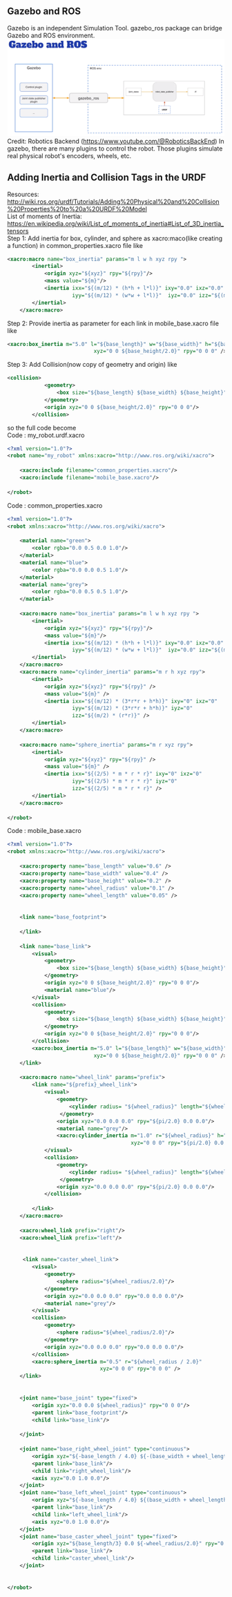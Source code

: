 ## Gazebo and ROS
Gazebo is an independent Simulation Tool. gazebo_ros package can bridge Gazebo and ROS environment. </br>
![alt text](https://github.com/Nabilphysics/ros2/blob/main/images/gazebo_ros.png)
Credit: Robotics Backend (https://www.youtube.com/@RoboticsBackEnd)
In gazebo, there are many plugins to control the robot. Those plugins simulate real physical robot's encoders, wheels, etc. <br>

## Adding Inertia and Collision Tags in the URDF
Resources:</br>
http://wiki.ros.org/urdf/Tutorials/Adding%20Physical%20and%20Collision%20Properties%20to%20a%20URDF%20Model </br>
List of moments of Inertia: https://en.wikipedia.org/wiki/List_of_moments_of_inertia#List_of_3D_inertia_tensors <br>
Step 1: Add inertia for box, cylinder, and sphere as xacro:maco(like creating a function) in common_properties.xacro file like </br>
```xml
<xacro:macro name="box_inertia" params="m l w h xyz rpy ">
        <inertial>
            <origin xyz="${xyz}" rpy="${rpy}"/>
            <mass value="${m}"/>
            <inertia ixx="${(m/12) * (h*h + l*l)}" ixy="0.0" ixz="0.0" 
                     iyy="${(m/12) * (w*w + l*l)}"  iyz="0.0" izz="${(m/12) * (w*w + h*h)}" />
        </inertial>
    </xacro:macro>
```
Step 2: Provide inertia as parameter for each link in mobile_base.xacro file like
```xml
<xacro:box_inertia m="5.0" l="${base_length}" w="${base_width}" h="${base_height}"
                            xyz="0 0 ${base_height/2.0}" rpy="0 0 0" />
```
Step 3: Add Collision(now copy of geometry and origin) like
```xml
<collision>
            <geometry>
                <box size="${base_length} ${base_width} ${base_height}"/>
            </geometry>
            <origin xyz="0 0 ${base_height/2.0}" rpy="0 0 0"/>
        </collision>
```

so the full code become</br>
Code : my_robot.urdf.xacro
```xml
<?xml version="1.0"?>
<robot name="my_robot" xmlns:xacro="http://www.ros.org/wiki/xacro">

    <xacro:include filename="common_properties.xacro"/>
    <xacro:include filename="mobile_base.xacro"/>
    
</robot>

```
Code : common_properties.xacro
```xml
<?xml version="1.0"?>
<robot xmlns:xacro="http://www.ros.org/wiki/xacro">

    <material name="green">
        <color rgba="0.0 0.5 0.0 1.0"/>    
    </material>
    <material name="blue">
        <color rgba="0.0 0.0 0.5 1.0"/>    
    </material>
    <material name="grey">
        <color rgba="0.0 0.5 0.5 1.0"/>    
    </material>

    <xacro:macro name="box_inertia" params="m l w h xyz rpy ">
        <inertial>
            <origin xyz="${xyz}" rpy="${rpy}"/>
            <mass value="${m}"/>
            <inertia ixx="${(m/12) * (h*h + l*l)}" ixy="0.0" ixz="0.0" 
                     iyy="${(m/12) * (w*w + l*l)}"  iyz="0.0" izz="${(m/12) * (w*w + h*h)}" />
        </inertial>
    </xacro:macro>
    <xacro:macro name="cylinder_inertia" params="m r h xyz rpy">
        <inertial>
            <origin xyz="${xyz}" rpy="${rpy}" />
            <mass value="${m}" />
            <inertia ixx="${(m/12) * (3*r*r + h*h)}" ixy="0" ixz="0"
                     iyy="${(m/12) * (3*r*r + h*h)}" iyz="0"
                     izz="${(m/2) * (r*r)}" />
        </inertial>
    </xacro:macro>

    <xacro:macro name="sphere_inertia" params="m r xyz rpy">
        <inertial>
            <origin xyz="${xyz}" rpy="${rpy}" />
            <mass value="${m}" />
            <inertia ixx="${(2/5) * m * r * r}" ixy="0" ixz="0"
                     iyy="${(2/5) * m * r * r}" iyz="0"
                     izz="${(2/5) * m * r * r}" />
        </inertial>
    </xacro:macro>
    
</robot>
```
Code : mobile_base.xacro
```xml
<?xml version="1.0"?>
<robot xmlns:xacro="http://www.ros.org/wiki/xacro">

    <xacro:property name="base_length" value="0.6" />
    <xacro:property name="base_width" value="0.4" />
    <xacro:property name="base_height" value="0.2" />
    <xacro:property name="wheel_radius" value="0.1" />
    <xacro:property name="wheel_length" value="0.05" />


    <link name="base_footprint">
       
    </link>

    <link name="base_link">
        <visual>
            <geometry>
                <box size="${base_length} ${base_width} ${base_height}"/>
            </geometry>
            <origin xyz="0 0 ${base_height/2.0}" rpy="0 0 0"/>
            <material name="blue"/>
        </visual>
        <collision>
            <geometry>
                <box size="${base_length} ${base_width} ${base_height}"/>
            </geometry>
            <origin xyz="0 0 ${base_height/2.0}" rpy="0 0 0"/>
        </collision>
        <xacro:box_inertia m="5.0" l="${base_length}" w="${base_width}" h="${base_height}"
                            xyz="0 0 ${base_height/2.0}" rpy="0 0 0" />
    </link>

    <xacro:macro name="wheel_link" params="prefix">
        <link name="${prefix}_wheel_link">
            <visual>
                <geometry>
                    <cylinder radius= "${wheel_radius}" length="${wheel_length}"/>
                 </geometry>
                <origin xyz="0.0 0.0 0.0" rpy="${pi/2.0} 0.0 0.0"/>
                <material name="grey"/>
                <xacro:cylinder_inertia m="1.0" r="${wheel_radius}" h="${wheel_length}" 
                                        xyz="0 0 0" rpy="${pi/2.0} 0.0 0.0" />
            </visual>
            <collision>
                <geometry>
                    <cylinder radius= "${wheel_radius}" length="${wheel_length}"/>
                 </geometry>
                <origin xyz="0.0 0.0 0.0" rpy="${pi/2.0} 0.0 0.0"/>
            </collision>

        </link>
    </xacro:macro>

    <xacro:wheel_link prefix="right"/>
    <xacro:wheel_link prefix="left"/>
    
    
     <link name="caster_wheel_link">
        <visual>
            <geometry>
                <sphere radius="${wheel_radius/2.0}"/>
            </geometry>
            <origin xyz="0.0 0.0 0.0" rpy="0.0 0.0 0.0"/>
            <material name="grey"/>
        </visual>
        <collision>
            <geometry>
                <sphere radius="${wheel_radius/2.0}"/>
            </geometry>
            <origin xyz="0.0 0.0 0.0" rpy="0.0 0.0 0.0"/>
        </collision>
        <xacro:sphere_inertia m="0.5" r="${wheel_radius / 2.0}"
                              xyz="0 0 0" rpy="0 0 0" />
    </link>


    <joint name="base_joint" type="fixed">
        <origin xyz="0.0 0.0 ${wheel_radius}" rpy="0 0 0"/>
        <parent link="base_footprint"/>
        <child link="base_link"/>
       
    </joint>

    <joint name="base_right_wheel_joint" type="continuous">
        <origin xyz="${-base_length / 4.0} ${-(base_width + wheel_length)/2.0} 0.0" rpy="0 0 0"/>
        <parent link="base_link"/>
        <child link="right_wheel_link"/>
        <axis xyz="0.0 1.0 0.0"/>  
    </joint>
    <joint name="base_left_wheel_joint" type="continuous">
        <origin xyz="${-base_length / 4.0} ${(base_width + wheel_length)/2.0} 0.0" rpy="0 0 0"/>
        <parent link="base_link"/>
        <child link="left_wheel_link"/>
        <axis xyz="0.0 1.0 0.0"/>  
    </joint>
    <joint name="base_caster_wheel_joint" type="fixed">
        <origin xyz="${base_length/3} 0.0 ${-wheel_radius/2.0}" rpy="0.0 0.0 0.0"/>
        <parent link="base_link"/>
        <child link="caster_wheel_link"/>  
    </joint>


</robot>
```










